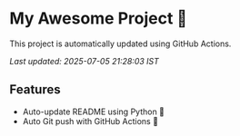 # My Awesome Project 🚀

This project is automatically updated using GitHub Actions.

_Last updated: 2025-07-05 21:28:03 IST_

## Features
- Auto-update README using Python 🐍
- Auto Git push with GitHub Actions 🤖
